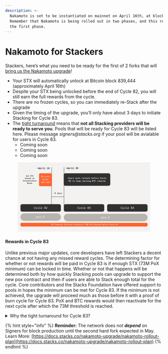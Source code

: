 ```yaml
---
description: >-
  Nakamoto is set to be instantiated on mainnet on April 16th, at block 839,444.
  Remember that Nakamoto is being rolled out in two phases, and this represents
  the first phase.
---
```


# Nakamoto for Stackers

Stackers, here’s what you need to be ready for the first of 2 forks that will [bring us the Nakamoto upgrade](https://docs.stacks.co/nakamoto-upgrade/nakamoto-rollout-plan)!

* Your STX will automatically unlock at Bitcoin block 839,444 (approximately April 16th)
* Despite your STX being unlocked before the end of Cycle 82, you will still earn the full rewards from the cycle.
* There are no frozen cycles, so you can immediately re-Stack after the upgrade
* Given the timing of the upgrade, you’ll only have about 3 days to initiate Stacking for Cycle 83.
* The [tight turnaround](nakamoto-for-stackers.md#why-the-tight-turnaround-for-cycle-83) means that **not all Stacking providers will be ready to serve you**. Pools that will be ready for Cycle 83 will be listed here. Please message _signers@stacks.org_ if your pool will be avialable for users in Cycle 83.
  * Coming soon
  * Coming soon
  * Coming soon

<figure><img src="../../.gitbook/assets/Image from Skiff (1).png" alt=""><figcaption></figcaption></figure>

#### Rewards in Cycle 83

Unlike previous major updates, core developers have left Stackers a decent chance at not having any missed reward cycles. The determining factor for whether or not rewards will be paid in Cycle 83 is if enough STX (73M PoX minimum) can be locked in time. Whether or not that happens will be determined both by how quickly Stacking pools can upgrade to support the new pox contract and then if users are able to Stack enough total for the cycle. Core contributors and the Stacks Foundation have offered support to pools in hopes the minimum can be met for Cycle 83. If the minimum is not achieved, the upgrade will proceed much as those before it with a proof of burn cycle for Cycle 83. PoX and BTC rewards would then reactivate for the next cycle after which the 73M threshold is reached.

<details>

<summary>Why the tight turnaround for Cycle 83?</summary>

While not ideal timing for pool operators, the chosen Bitcoin block was the earliest block within the Instantiation window the core developers felt comfortable with the release and consistent feedback from builders is that the faster Nakamoto can be shipped, the better. While it didn’t leave a lot of time for pools to be upgraded for Cycle 83, many have been working on testnet and can be ready. Considering all the factors, it’s likely the net benefit to the ecosystem for shipping sooner is much greater than the potential downside of one proof-of-burn cycle for the upgrade. Further, a missed cycle for major upgrades has been the expected standard - that there is a decent chance we may not skip one at all is a great bonus goal for the network to try and achieve.

</details>

{% hint style="info" %}
**Reminder:** The network does not _**depend**_ on Signers for block production until the second hard fork expected in May. Learn More: [https://docs.stacks.co/nakamoto-upgrade/nakamoto-rollout-plan](https://docs.stacks.co/nakamoto-upgrade/nakamoto-rollout-plan)
{% endhint %}

